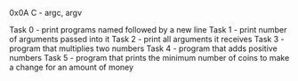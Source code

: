 0x0A C - argc, argv

Task 0 - print programs named followed by a new line 
Task 1 - print number of arguments passed into it
Task 2 - print all arguments it receives
Task 3 - program that multiplies two numbers
Task 4 - program that adds positive numbers
Task 5 - program that prints the minimum number of coins to make a change for an amount of money
